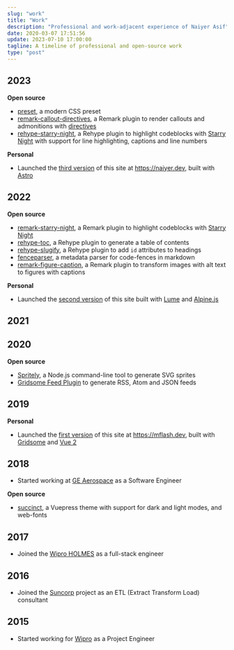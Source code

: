 ```yaml
---
slug: "work"
title: "Work"
description: "Professional and work-adjacent experience of Naiyer Asif"
date: 2020-03-07 17:51:56
update: 2023-07-10 17:00:00
tagline: A timeline of professional and open-source work
type: "post"
---
```


## 2023

**Open source**

- [preset](https://github.com/Microflash/preset), a modern CSS preset
- [remark-callout-directives](https://github.com/Microflash/remark-callout-directives), a Remark plugin to render callouts and admonitions with [directives](https://talk.commonmark.org/t/generic-directives-plugins-syntax/444)
- [rehype-starry-night](https://github.com/Microflash/rehype-starry-night), a Rehype plugin to highlight codeblocks with [Starry Night](https://github.com/wooorm/starry-night) with support for line highlighting, captions and line numbers

**Personal**

- Launched the [third version](https://github.com/Microflash/site.v3) of this site at https://naiyer.dev, built with [Astro](https://astro.build/)

## 2022

**Open source**

- [remark-starry-night](https://github.com/Microflash/remark-starry-night), a Remark plugin to highlight codeblocks with [Starry Night](https://github.com/wooorm/starry-night)
- [rehype-toc](https://github.com/Microflash/rehype-toc), a Rehype plugin to generate a table of contents
- [rehype-slugify](https://github.com/Microflash/rehype-slugify), a Rehype plugin to add `id` attributes to headings
- [fenceparser](https://github.com/Microflash/fenceparser), a metadata parser for code-fences in markdown
- [remark-figure-caption](https://github.com/Microflash/remark-figure-caption), a Remark plugin to transform images with alt text to figures with captions

**Personal**

- Launched the [second version](https://github.com/Microflash/site.v2) of this site built with [Lume](https://lume.land/) and [Alpine.js](https://alpinejs.dev/)

## 2021

## 2020

**Open source**

- [Spritely](https://github.com/Microflash/spritely), a Node.js command-line tool to generate SVG sprites
- [Gridsome Feed Plugin](https://github.com/Microflash/gridsome-plugin-feed) to generate RSS, Atom and JSON feeds

## 2019

**Personal**

- Launched the [first version](https://github.com/Microflash/site.v1) of this site at https://mflash.dev, built with [Gridsome](https://github.com/gridsome/gridsome) and [Vue 2](https://github.com/vuejs/vue)

## 2018

- Started working at [GE Aerospace](https://www.geaerospace.com/) as a Software Engineer

**Open source**

- [succinct](https://github.com/Microflash/vuepress-theme-succinct), a Vuepress theme with support for dark and light modes, and web-fonts

## 2017

- Joined the [Wipro HOLMES](https://www.wipro.com/holmes/) as a full-stack engineer

## 2016

- Joined the [Suncorp](https://www.suncorp.com.au/) project as an ETL (Extract Transform Load) consultant

## 2015

- Started working for [Wipro](https://www.wipro.com/) as a Project Engineer
